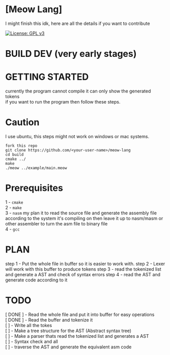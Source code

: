 # [Meow Lang]

I might finish this idk, here are all the details if you want to contribute

[![License: GPL v3](https://img.shields.io/badge/License-GPL%20v3-blue.svg)](https://www.gnu.org/licenses/gpl-3.0)

# BUILD DEV (very early stages)

# GETTING STARTED
currently the program cannot compile it can only show the generated tokens<br />
if you want to run the program then follow these steps.

# Caution
I use ubuntu, this steps might not work on windows or mac systems.

`fork this repo`<br />
`git clone https://github.com/<your-user-name>/meow-lang`<br />
`cd build`<br />
`cmake ../`<br />
`make`<br />
`./meow ../example/main.meow`<br />

# Prerequisites
1 - `cmake` <br />
2 - `make` <br />
3 - `nasm` my plan it to read the source file and generate the assembly file according to the system it's compiling on then leave it up to nasm/masm or other assembler to turn the asm file to binary file <br />
4 - `gcc` <br />

# PLAN
step 1 - Put the whole file in buffer so it is easier to work with.
step 2 - Lexer will work with this buffer to produce tokens
step 3 - read the tokenized list and generate a AST and check of syntax errors
step 4 - read the AST and generate code according to it


# TODO
[ DONE ] - Read the whole file and put it into buffer for easy operations <br />
[ DONE ] - Read the buffer and tokenize it <br />
[ ] - Write all the tokes<br />
[ ] - Make a tree structure for the AST (Abstract syntax tree)<br />
[ ] - Make a parser thats read the tokenized list and generates a AST <br />
[ ] - Syntax check and all <br />
[ ] - traverse the AST and generate the equivalent asm code <br />